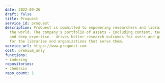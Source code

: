 ```yaml
---
date: 2022-09-26
draft: false
title: Proquest
service_id: proquest
description: ProQuest is committed to empowering researchers and librarians around
  the world. The company's portfolio of assets - including content, technologies,
  and deep expertise - drives better research outcomes for users and greater efficiency
  for the libraries and organizations that serve them.
service_url: https://www.proquest.com
cost: premium_only
functions:
- indexing
repositories:
- chemrxiv
repo_count: 1
---
```



